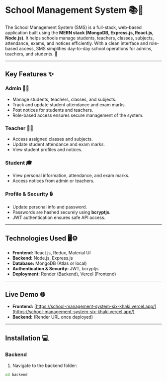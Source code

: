 # School Management System 📚🏫

The School Management System (SMS) is a full-stack, web-based application built using the **MERN stack (MongoDB, Express.js, React.js, Node.js)**. It helps schools manage students, teachers, classes, subjects, attendance, exams, and notices efficiently. With a clean interface and role-based access, SMS simplifies day-to-day school operations for admins, teachers, and students. 🚀

---

## Key Features ✨

### Admin 👨‍💼
- Manage students, teachers, classes, and subjects.  
- Track and update student attendance and exam marks.  
- Post notices for students and teachers.  
- Role-based access ensures secure management of the system.  

### Teacher 👩‍🏫
- Access assigned classes and subjects.  
- Update student attendance and exam marks.  
- View student profiles and notices.  

### Student 🎓
- View personal information, attendance, and exam marks.  
- Access notices from admin or teachers.  

### Profile & Security 🔒
- Update personal info and password.  
- Passwords are hashed securely using **bcryptjs**.  
- JWT authentication ensures safe API access.  

---

## Technologies Used 🖥️⚙️
- **Frontend:** React.js, Redux, Material UI  
- **Backend:** Node.js, Express.js  
- **Database:** MongoDB (Atlas or local)  
- **Authentication & Security:** JWT, bcryptjs  
- **Deployment:** Render (Backend), Vercel (Frontend)  

---

## Live Demo 🌐
- **Frontend:** [https://school-management-system-six-khaki.vercel.app/](https://school-management-system-six-khaki.vercel.app/)  
- **Backend:** (Render URL once deployed)

---

## Installation 💻

### Backend
1. Navigate to the backend folder:
```bash
cd backend
      
